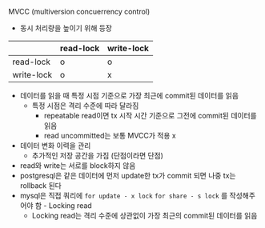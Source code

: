 MVCC (multiversion concuerrency control)
- 동시 처리량을 높이기 위해 등장

|  | read-lock | write-lock |
| --- |-----------|------------|
| read-lock | o         | o          |
| write-lock | o         | x          |
- 데이터를 읽을 때 특정 시점 기준으로 가장 최근에 commit된 데이터를 읽음
    - 특정 시점은 격리 수준에 따라 달라짐
        - repeatable read이면 tx 시작 시간 기준으로 그전에 commit된 데이터를 읽음
        - read uncommitted는 보통 MVCC가 적용 x
- 데이터 변화 이력을 관리
    - 추가적인 저장 공간을 가짐 (단점이라면 단점)
- read와 write는 서로를 block하지 않음
- postgresql은 같은 데이터에 먼저 update한 tx가 commit 되면 나중 tx는 rollback 된다
- mysql은 직접 쿼리에 `for update - x lock` `for share - s lock`   를 작성해주어야 함 - Locking read
    - Locking read는 격리 수준에 상관없이 가장 최근의 commit된 데이터를 읽음